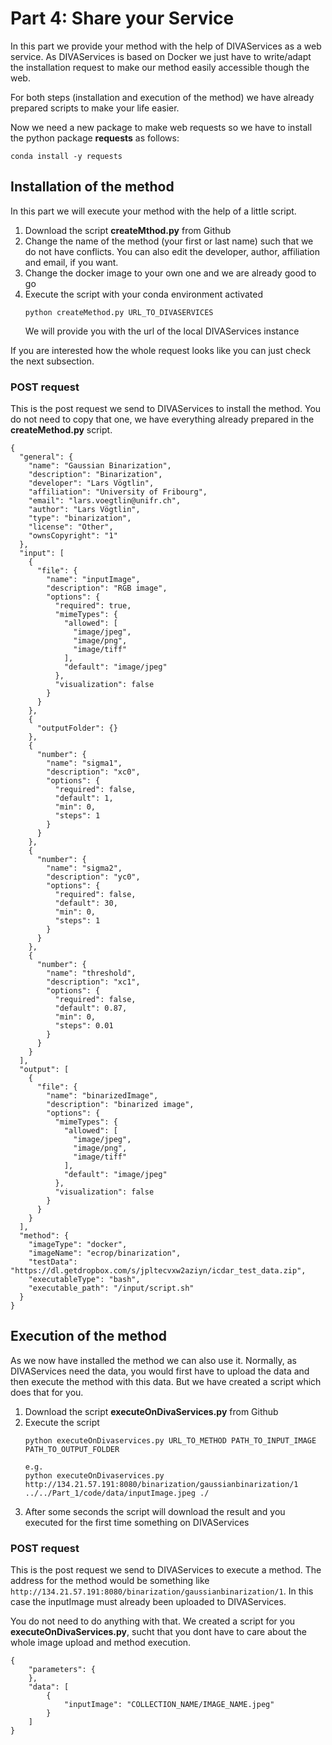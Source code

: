 # Part 4: Share your Service
In this part we provide your method with the help of DIVAServices as a web service.
As DIVAServices is based on Docker we just have to write/adapt the installation request to make our method easily accessible though the web.

For both steps (installation and execution of the method) we have already prepared scripts to make your life easier.

Now we need a new package to make web requests so we have to install the python package **requests** as follows:
```
conda install -y requests
```

## Installation of the method
In this part we will execute your method with the help of a little script.

1. Download the script **createMthod.py** from Github
2. Change the name of the method (your first or last name) such that we do not have conflicts.
   You can also edit the developer, author, affiliation and email, if you want.
3. Change the docker image to your own one and we are already good to go
4. Execute the script with your conda environment activated
   ```
   python createMethod.py URL_TO_DIVASERVICES
   ``` 
   We will provide you with the url of the local DIVAServices instance
   
If you are interested how the whole request looks like you can just check the next subsection.

### POST request

This is the post request we send to DIVAServices to install the method.
You do not need to copy that one, we have everything already prepared in the **createMethod.py** script.
```
{
  "general": {
    "name": "Gaussian Binarization",
    "description": "Binarization",
    "developer": "Lars Vögtlin",
    "affiliation": "University of Fribourg",
    "email": "lars.voegtlin@unifr.ch",
    "author": "Lars Vögtlin",
    "type": "binarization",
    "license": "Other",
    "ownsCopyright": "1"
  },
  "input": [
    {
      "file": {
        "name": "inputImage",
        "description": "RGB image",
        "options": {
          "required": true,
          "mimeTypes": {
            "allowed": [
              "image/jpeg",
              "image/png",
              "image/tiff"
            ],
            "default": "image/jpeg"
          },
          "visualization": false
        }
      }
    },
    {
      "outputFolder": {}
    },
    {
      "number": {
        "name": "sigma1",
        "description": "xc0",
        "options": {
          "required": false,
          "default": 1,
          "min": 0,
          "steps": 1
        }
      }
    },
    {
      "number": {
        "name": "sigma2",
        "description": "yc0",
        "options": {
          "required": false,
          "default": 30,
          "min": 0,
          "steps": 1
        }
      }
    },
    {
      "number": {
        "name": "threshold",
        "description": "xc1",
        "options": {
          "required": false,
          "default": 0.87,
          "min": 0,
          "steps": 0.01
        }
      }
    }
  ],
  "output": [
    {
      "file": {
        "name": "binarizedImage",
        "description": "binarized image",
        "options": {
          "mimeTypes": {
            "allowed": [
              "image/jpeg",
              "image/png",
              "image/tiff"
            ],
            "default": "image/jpeg"
          },
          "visualization": false
        }
      }
    }
  ],
  "method": {
    "imageType": "docker",
    "imageName": "ecrop/binarization",
    "testData": "https://dl.getdropbox.com/s/jpltecvxw2aziyn/icdar_test_data.zip",
    "executableType": "bash",
    "executable_path": "/input/script.sh"
  }
}
```

## Execution of the method
As we now have installed the method we can also use it.
Normally, as DIVAServices need the data, you would first have to upload the data and then execute the method with this data.
But we have created a script which does that for you.

1. Download the script **executeOnDivaServices.py** from Github
2. Execute the script 
   ```
   python executeOnDivaservices.py URL_TO_METHOD PATH_TO_INPUT_IMAGE PATH_TO_OUTPUT_FOLDER
   
   e.g.
   python executeOnDivaservices.py http://134.21.57.191:8080/binarization/gaussianbinarization/1 ../../Part_1/code/data/inputImage.jpeg ./
   ```
3. After some seconds the script will download the result and you executed for the first time something on DIVAServices

### POST request
This is the post request we send to DIVAServices to execute a method.
The address for the method would be something like ```http://134.21.57.191:8080/binarization/gaussianbinarization/1```.
In this case the inputImage must already been uploaded to DIVAServices.

You do not need to do anything with that. We created a script for you **executeOnDivaServices.py**, sucht that you dont have to care about the whole image upload and method execution. 
```
{
	"parameters": {
	},
	"data": [
		{
			"inputImage": "COLLECTION_NAME/IMAGE_NAME.jpeg"
		}
	]
}
```